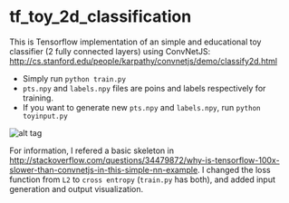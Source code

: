 # tf_toy_2d_classification

This is Tensorflow implementation of an simple and educational toy classifier (2 fully connected layers) using ConvNetJS: 
 http://cs.stanford.edu/people/karpathy/convnetjs/demo/classify2d.html

- Simply run `python train.py`
- `pts.npy` and `labels.npy` files are poins and labels respectively for training.
- If you want to generate new `pts.npy` and `labels.npy`, run `python toyinput.py`

![alt tag](https://github.com/ywpkwon/tf_toy_2d_classification/blob/master/fig2.png)

For information, I refered a basic skeleton in http://stackoverflow.com/questions/34479872/why-is-tensorflow-100x-slower-than-convnetjs-in-this-simple-nn-example. I changed the loss function from `L2` to `cross entropy` (`train.py` has both), and added input generation and output visualization.
